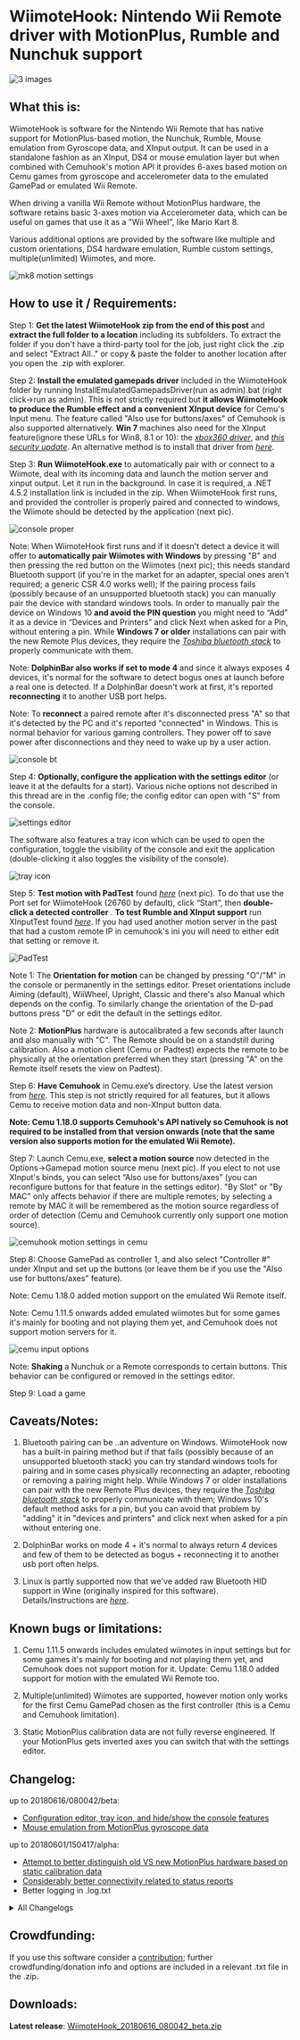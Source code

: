 # WiimoteHook: Nintendo Wii Remote driver with MotionPlus, Rumble and Nunchuk support

![3 images](https://i.imgur.com/ZyIqZMe.png)

## What this is:
WiimoteHook is software for the Nintendo Wii Remote that has native support for MotionPlus-based motion, the Nunchuk, Rumble, Mouse emulation from Gyroscope data, and XInput output. It can be used in a standalone fashion as an XInput, DS4 or mouse emulation layer but when combined with Cemuhook's motion API it provides 6-axes based motion on Cemu games from gyroscope and accelerometer data to the emulated GamePad or emulated Wii Remote.

When driving a vanilla Wii Remote without MotionPlus hardware, the software retains basic 3-axes motion via Accelerometer data, which can be useful on games that use it as a "Wii Wheel", like Mario Kart 8.

Various additional options are provided by the software like multiple and custom orientations, DS4 hardware emulation, Rumble custom settings, multiple(unlimited) Wiimotes, and more.

![mk8 motion settings](https://i.imgur.com/Bzid6IC.png)

## How to use it / Requirements:
Step 1: **Get the latest WiimoteHook zip from the end of this post** and **extract the full folder to a location** including its subfolders. To extract the folder if you don't have a third-party tool for the job, just right click the .zip and select "Extract All.." or copy & paste the folder to another location after you open the .zip with explorer.

Step 2: **Install the emulated gamepads driver** included in the WiimoteHook folder by running InstallEmulatedGamepadsDriver(run as admin).bat (right click->run as admin). This is not strictly required but **it allows WiimoteHook to produce the Rumble effect and a convenient XInput device** for Cemu's Input menu. The feature called "Also use for buttons/axes" of Cemuhook is also supported alternatively. **Win 7** machines also need for the XInput feature(ignore these URLs for Win8, 8.1 or 10): the _[xbox360 driver](https://www.microsoft.com/accessories/en-us/products/gaming/xbox-360-controller-for-windows/52a-00004#techspecs-connect)_, and [_this security update_](https://www.microsoft.com/en-us/download/details.aspx?id=46148). An alternative method is to install that driver from _[here](https://github.com/ViGEm/ViGEmBus/releases)_.

Step 3: **Run WiimoteHook.exe** to automatically pair with or connect to a Wiimote, deal with its incoming data and launch the motion server and xinput output. Let it run in the background. In case it is required, a .NET 4.5.2 installation link is included in the zip. When WiimoteHook first runs, and provided the controller is properly paired and connected to windows, the Wiimote should be detected by the application (next pic).

![console proper](https://i.imgur.com/mveWWxk.gif)

Note: When WiimoteHook first runs and if it doesn't detect a device it will offer to **automatically pair Wiimotes with Windows** by pressing "B" and then pressing the red button on the Wiimotes (next pic); this needs standard Bluetooth support (if you're in the market for an adapter, special ones aren't required; a generic CSR 4.0 works well); If the pairing process fails (possibly because of an unsupported bluetooth stack) you can manually pair the device with standard windows tools.  In order to manually pair the device on Windows 10 **and avoid the PIN question** you might need to “Add” it as a device in “Devices and Printers” and click Next when asked for a Pin, without entering a pin. While **Windows 7 or older** installations can pair with the new Remote Plus devices, they require the [_Toshiba bluetooth stack_](https://extranet.toshiba-tro.de/en-us/supportquality/bluetoothinfopage/news/downloadtoshiba.aspx) to properly communicate with them.

Note: **DolphinBar also works if set to mode 4** and since it always exposes 4 devices, it's normal for the software to detect bogus ones at launch before a real one is detected. If a DolphinBar doesn't work at first, it's reported **reconnecting** it to another USB port helps.  

Note: To **reconnect** a paired remote after it's disconnected press "A" so that it's detected by the PC and it's reported "connected" in Windows. This is normal behavior for various gaming controllers. They power off to save power after disconnections and they need to wake up by a user action.

![console bt](https://i.imgur.com/vnJVgcj.gif)

Step 4: **Optionally, configure the application with the settings editor** (or leave it at the defaults for a start). Various niche options not described in this thread are in the .config file; the config editor can open with "S" from the console.

![settings editor](https://i.imgur.com/Ldff3Mf.png)

The software also features a tray icon which can be used to open the configuration, toggle the visibility of the console and exit the application (double-clicking it also toggles the visibility of the console).

![tray icon](https://i.imgur.com/njjJj06.png)

Step 5: **Test motion with PadTest** found [_here_](https://files.sshnuke.net/PadTest_1011.zip) (next pic). To do that use the Port set for WiimoteHook (26760 by default), click “Start”, then **double-click a detected controller** . **To test Rumble and XInput support** run XInputTest found _[here](http://drive.google.com/uc?export=download&id=1Fwx29nOnQ1wSRR6zC6vTDAwmwlhZHw7r)_. If you had used another motion server in the past that had a custom remote IP in cemuhook's ini you will need to either edit that setting or remove it.

![PadTest](https://i.imgur.com/TM07H8X.gif)

Note 1: The **Orientation for motion** can be changed by pressing "O"/"M" in the console or permanently in the settings editor. Preset orientations include Aiming (default), WiiWheel, Upright, Classic and there's also Manual which depends on the config. To similarly change the orientation of the D-pad buttons press "D" or edit the default in the settings editor.

Note 2: **MotionPlus** hardware is autocalibrated a few seconds after launch and also manually with "C". The Remote should be on a standstill during calibration. Also a motion client (Cemu or Padtest) expects the remote to be physically at the orientation preferred when they start (pressing "A" on the Remote itself resets the view on Padtest).

Step 6: **Have Cemuhook** in Cemu.exe’s directory. Use the latest version from [_here_](https://sshnuke.net/cemuhook). This step is not strictly required for all features, but it allows Cemu to receive motion data and non-XInput button data.

**Note: Cemu 1.18.0 supports Cemuhook's API natively so Cemuhook is not required to be installed from that version onwards (note that the same version also supports motion for the emulated Wii Remote).**

Step 7: Launch Cemu.exe, **select a motion source** now detected in the Options->Gamepad motion source menu (next pic). If you elect to not use XInput's binds, you can select “Also use for buttons/axes” (you can reconfigure buttons for that feature in the settings editor). "By Slot" or "By MAC" only affects behavior if there are multiple remotes; by selecting a remote by MAC it will be remembered as the motion source regardless of order of detection (Cemu and Cemuhook currently only support one motion source).

![cemuhook motion settings in cemu](https://i.imgur.com/OmJ9hb4.png)

Step 8: Choose GamePad as controller 1, and also select "Controller #" under XInput and set up the buttons (or leave them be if you use the "Also use for buttons/axes" feature).

Note: Cemu 1.18.0 added motion support on the emulated Wii Remote itself.

Note: Cemu 1.11.5 onwards added emulated wiimotes but for some games it's mainly for booting and not playing them yet, and Cemuhook does not support motion servers for it.

![cemu input options](https://i.imgur.com/NmMsEuF.png)

Note: **Shaking** a Nunchuk or a Remote corresponds to certain buttons. This behavior can be configured or removed in the settings editor.

Step 9: Load a game

## Caveats/Notes:
1. Bluetooth pairing can be ..an adventure on Windows. WiimoteHook now has a built-in pairing method but if that fails (possibly because of an unsupported bluetooth stack) you can try standard windows tools for pairing and in some cases physically reconnecting an adapter, rebooting or removing a pairing might help. While Windows 7 or older installations can pair with the new Remote Plus devices, they require the [_Toshiba bluetooth stack_](https://extranet.toshiba-tro.de/en-us/supportquality/bluetoothinfopage/news/downloadtoshiba.aspx) to properly communicate with them; Windows 10's default method asks for a pin, but you can avoid that problem by "adding" it in "devices and printers" and click next when asked for a pin without entering one.

2. DolphinBar works on mode 4 + it's normal to always return 4 devices and few of them to be detected as bogus + reconnecting it to another usb port often helps.

3. Linux is partly supported now that we've added raw Bluetooth HID support in Wine (originally inspired for this software). Details/Instructions are _[here](https://forum.cemu.info/showthread.php/140-WiimoteHook-Nintendo-Wii-Remote-with-MotionPlus-Rumble-and-Nunchuk-support?p=1857&viewfull=1#post1857)_.

## Known bugs or limitations:
1. Cemu 1.11.5 onwards includes emulated wiimotes in input settings but for some games it's mainly for booting and not playing them yet, and Cemuhook does not support motion for it. Update: Cemu 1.18.0 added support for motion with the emulated Wii Remote too.

2. Multiple(unlimited) Wiimotes are supported, however motion only works for the first Cemu GamePad chosen as the first controller (this is a Cemu and Cemuhook limitation).

3. Static MotionPlus calibration data are not fully reverse engineered. If your MotionPlus gets inverted axes you can switch that with the settings editor.

## Changelog:
up to 20180616/080042/beta:
- [Configuration editor, tray icon, and hide/show the console features](https://forum.cemu.info/showthread.php/140-WiimoteHook-Nintendo-Wii-Remote-with-MotionPlus-Rumble-and-Nunchuk-support?p=2679&viewfull=1#post2679)
- [Mouse emulation from MotionPlus gyroscope data
](https://forum.cemu.info/showthread.php/140-WiimoteHook-Nintendo-Wii-Remote-with-MotionPlus-Rumble-and-Nunchuk-support?p=2642&viewfull=1#post2642)

up to 20180601/150417/alpha:
- [Attempt to better distinguish old VS new MotionPlus hardware based on static calibration data](https://forum.cemu.info/showthread.php/140-WiimoteHook-Nintendo-Wii-Remote-with-MotionPlus-Rumble-and-Nunchuk-support?p=2572&viewfull=1#post2572)
- [Considerably better connectivity related to status reports](https://forum.cemu.info/showthread.php/140-WiimoteHook-Nintendo-Wii-Remote-with-MotionPlus-Rumble-and-Nunchuk-support?p=2554&viewfull=1#post2554)
- Better logging in .log.txt

<details>
  <summary>All Changelogs</summary>

up to 20180311/153427/alpha:
- [Attempt to a fix for base calibration data and a logging feature](https://forum.cemu.info/showthread.php/140-WiimoteHook-Nintendo-Wii-Remote-with-MotionPlus-Rumble-and-Nunchuk-support?p=1981&viewfull=1#post1981)
- [Wine-Linux support
](https://forum.cemu.info/showthread.php/140-WiimoteHook-Nintendo-Wii-Remote-with-MotionPlus-Rumble-and-Nunchuk-support?p=1857&viewfull=1#post1857)
- [Bug fix towards smoother connections, migration to x86 and a printing fix
](https://forum.cemu.info/showthread.php/140-WiimoteHook-Nintendo-Wii-Remote-with-MotionPlus-Rumble-and-Nunchuk-support?p=1851#post1851) 
- [Now any IP is possible for the motion server in the .config for easier access to it from remote computers or via a virtual machine on linux.](https://forum.cemu.info/showthread.php/140-WiimoteHook-Nintendo-Wii-Remote-with-MotionPlus-Rumble-and-Nunchuk-support?p=1812&viewfull=1#post1812)
- [Rumbling should work properly again for multiple wiimotes and the text of console should no longer be garbled for multiple wiimotes
](https://forum.cemu.info/showthread.php/140-WiimoteHook-Nintendo-Wii-Remote-with-MotionPlus-Rumble-and-Nunchuk-support?p=1682&viewfull=1#post1682)
- [XInput/DS4 output improvements](https://forum.cemu.info/showthread.php/140-WiimoteHook-Nintendo-Wii-Remote-with-Motion-Rumble-and-Nunchuk-support?p=1475&viewfull=1#post1475)
- [WiimoteHook now supports Shaking](https://forum.cemu.info/showthread.php/140-WiimoteHook-Nintendo-Wii-Remote-with-Motion-Rumble-and-Nunchuk-support?p=1430&viewfull=1#post1430)
- [The nunchuk should no longer be unable to provide an accelerometer-based motion source if set that way in the .config](https://forum.cemu.info/showthread.php/140-WiimoteHook-Nintendo-Wii-Remote-with-Motion-Rumble-and-Nunchuk-support?p=1414&viewfull=1#post1414)
- [DolphinBar should no longer crash with its invalid extra devices, multiple wiimotes should be supported by default, and handling of invalid devices should be better in general. As a bonus consequence, Pressing O or D in console should no longer crash the application when using a DolphinBar](https://forum.cemu.info/showthread.php/140-WiimoteHook-Nintendo-Wii-Remote-with-Motion-Rumble-and-Nunchuk-support?p=1396&viewfull=1#post1396)

up to 20180119/174337/alpha:
- [The discrete MotionPlus extension should now work properly at Nunchuk passthrough mode.](https://forum.cemu.info/showthread.php/140-WiimoteHook-Nintendo-Wii-Remote-with-Motion-Rumble-and-Nunchuk-support?p=1381&viewfull=1#post1381)
- [Attempt to support MotionPlus on 0x0306 ID devices better
](https://forum.cemu.info/showthread.php/140-WiimoteHook-Nintendo-Wii-Remote-with-Motion-Rumble-and-Nunchuk-support?p=1362&viewfull=1#post1362)
- [Solution related to MAC address being returned from the Wiimote but in an invalid format
](https://forum.cemu.info/showthread.php/140-WiimoteHook-Nintendo-Wii-Remote-with-Motion-Rumble-and-Nunchuk-support?p=1174&viewfull=1#post1174)
- [Emulated analog stick with MotionPlus data](https://forum.cemu.info/showthread.php/140-WiimoteHook-Nintendo-Wii-Remote-with-Motion-Rumble-and-Nunchuk-support?p=1003&viewfull=1#post1003) (disabled by default, optional setting in the .config)
- [The true cause of the recent crashes has been identified and fixed](https://forum.cemu.info/showthread.php/140?p=928#post928)

up to 20171201/114212/alpha:
- [MotionPlus Support. In addition, the new Remote Plus devices no longer require the Toshiba stack](https://forum.cemu.info/showthread.php/140-WiimoteHook-Nintendo-Wii-Remote-with-Motion-Rumble-and-Nunchuk-support?p=870&viewfull=1#post870)
- [The Analog Stick of some Nunchuks now works again
](https://forum.cemu.info/showthread.php/140-WiimoteHook-Nintendo-Wii-Remote-with-Motion-Rumble-and-Nunchuk-support?p=875&viewfull=1#post875)

up to 20171120/064127/alpha:
- Better DS4 emulation support (with it, rumble works on software/games that directly support a DS4, use the XInput device for rumble on Cemu. The DS4 device is disabled by default; it can be enabled in the .config)
- [The Analog Stick of the Nunchuk is now correctly calibrated](https://forum.cemu.info/showthread.php/140-WiimoteHook-Nintendo-Wii-Remote-with-Motion-Rumble-and-Nunchuk-support?p=747&viewfull=1#post747)
- [Automatic pairing of Wiimotes](https://forum.cemu.info/showthread.php/140-WiimoteHook-Nintendo-Wii-Remote-with-Motion-Rumble-and-Nunchuk-support?p=739&viewfull=1#post739)
- [Better multi-Wiimote support](https://forum.cemu.info/showthread.php/140-WiimoteHook-Nintendo-Wiimote-Cemu-support-Wii-Wheel-for-Mario-Kart-8-edition?p=726&viewfull=1#post726) (motion only works on the first Cemu GamePad (it's a Cemu and Cemuhook limitation)
- [Nunchuk support](https://forum.cemu.info/showthread.php/140-WiimoteHook-Nintendo-Wiimote-Cemu-support-Wii-Wheel-for-Mario-Kart-8-edition?p=680&viewfull=1#post680) (and Hot-plugging Extension support)
- [Rumble max time bug fixed](https://forum.cemu.info/showthread.php/140-WiimoteHook-Nintendo-Wiimote-Cemu-support-Wii-Wheel-for-Mario-Kart-8-edition?p=717&viewfull=1#post717) and its defaults changed

Native XInput support
- [Rumble code (PWM)](https://forum.cemu.info/showthread.php/140-WiimoteHook-Nintendo-Wiimote-Cemu-support-Wii-Wheel-for-Mario-Kart-8-edition?p=713&viewfull=1#post713)
- Wacky Analog Stick emulation with IR camera; it's disabled by default.

0.1alpha:
- Initial release - "Wii Wheel for Mario Kart 8 edition":
- Basic accelerometer and buttons support.
- Mainly useful for Mario Kart 8

</details>


## Crowdfunding:
If you use this software consider a [contribution](https://tinyurl.com/y8x23xao); further crowdfunding/donation info and options are included in a relevant .txt file in the .zip.

## Downloads:
**Latest release**: [WiimoteHook_20180616_080042_beta.zip](http://drive.google.com/uc?export=download&id=123Lq-uX2lwL2Y42iiYi6fUJVwTawiHU9)
